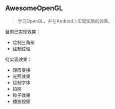 ## AwesomeOpenGL
> 学习OpenGL，并在Android上实现炫酷的效果。

目前已实现效果：

- 绘制三角形
- 绘制纹理

待实现效果：

- 矩阵变换
- 光照效果
- 绘制字体
- 拍照
- 粒子效果
- 播放视频
